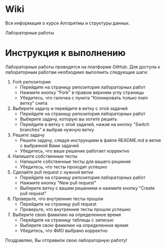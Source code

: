 # Wiki
Вся информация о курсе Алгоритмы и структуры данных.


Лабораторные работы

# Инструкция к выполнению

Лабораторные работы проводятся на платформе GitHub. Для доступа к лабораторным работам необходимо выполнить следующие шаги:
1. Fork репозитория
      - Перейдите на страницу репозитория лабораторных работ
      - Нажмите кнопку "Fork" в правом верхнем углу страницы
      - Убедитесь, что галочка с пункта "Клонировать только main ветку" снята
2. Выберите задачу и перейдите в ветку с этой задачей
      - Перейдите на страницу репозитория лабораторных работ
      - Выберите задачу, которую вы хотите решить
      - Перейдите в ветку с этой задачей, нажав на кнопку "Switch branches" и выбрав нужную ветку
3. Решите задачу
      - Решите задачу, следуя инструкциям в файле README.md в ветке с выбранной Вами задачей
      - Убедитесь, что ваше решение работает корректно 
4. Напишите собственные тесты
      - Напишите собственные тесты для вашего решения
      - Убедитесь, что тесты проходят успешно
5. Сделайте pull request с нужной ветки
      - Перейдите на страницу репозитория лабораторных работ
      - Нажмите кнопку "New pull request"
      - Выберите ветку с вашим решением и нажмите кнопку "Create pull request"
6. Проверьте, что внутренние тесты прошли
      - Перейдите на страницу pull request
      - Проверьте, что внутренние тесты прошли успешно
7. Выберите свою фамилию на определенное время
      - Перейдите на страницу таблицы с записью
      - Выберите свою фамилию на определенное время
      - Убедитесь, что ФИО выбрано корректно

Поздравляю, Вы отправили свою лабораторную работу!
